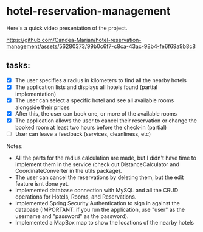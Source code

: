 # hotel-reservation-management

Here's a quick video presentation of the project.

https://github.com/Candea-Marian/hotel-reservation-management/assets/56280373/99b0c6f7-c8ca-43ac-98b4-fe6f69a9b8c8

## tasks:
- [x] The user specifies a radius in kilometers to find all the nearby hotels
- [x] The application lists and displays all hotels found (partial implementation)
- [x] The user can select a specific hotel and see all available rooms alongside their prices
- [x] After this, the user can book one, or more of the available rooms
- [x] The application allows the user to cancel their reservation or change the booked room at least
two hours before the check-in (partial)
- [ ] User can leave a feedback (services, cleanliness, etc)

Notes:
 - All the parts for the radius calculation are made, but I didn't have time to implement them in the service (check out DistanceCalculator and CoordinateConverter in the utils package).
 - The user can cancel the reservations by deleting them, but the edit feature isnt done yet.
 - Implemented database connection with MySQL and all the CRUD operations for Hotels, Rooms, and Reservations.
 - Implemented Spring Security Authentication to sign in against the database (IMPORTANT: if you run the application, use "user" as the username and "password" as the password).
 - Implemented a MapBox map to show the locations of the nearby hotels
